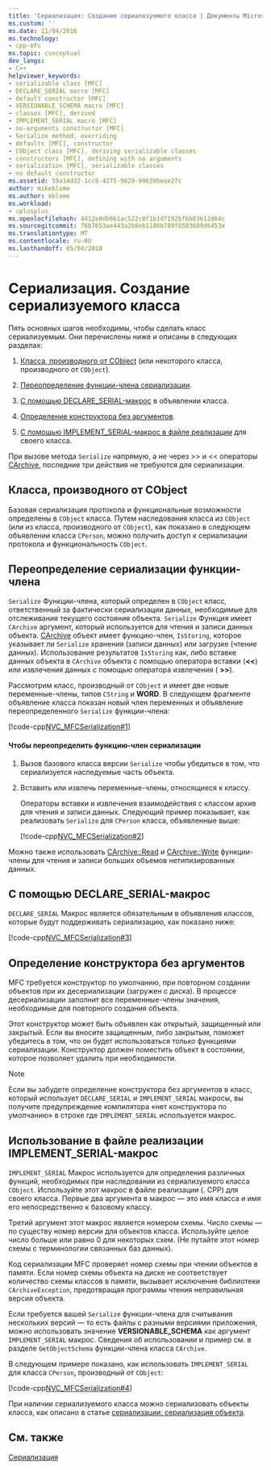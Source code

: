 ```yaml
---
title: 'Сериализация: Создание сериализуемого класса | Документы Microsoft'
ms.custom: ''
ms.date: 11/04/2016
ms.technology:
- cpp-mfc
ms.topic: conceptual
dev_langs:
- C++
helpviewer_keywords:
- serializable class [MFC]
- DECLARE_SERIAL macro [MFC]
- default constructor [MFC]
- VERSIONABLE_SCHEMA macro [MFC]
- classes [MFC], derived
- IMPLEMENT_SERIAL macro [MFC]
- no-arguments constructor [MFC]
- Serialize method, overriding
- defaults [MFC], constructor
- CObject class [MFC], deriving serializable classes
- constructors [MFC], defining with no arguments
- serialization [MFC], serializable classes
- no default constructor
ms.assetid: 59a14d32-1cc8-4275-9829-99639beee27c
author: mikeblome
ms.author: mblome
ms.workload:
- cplusplus
ms.openlocfilehash: 4412e8db861ac522c0f1b1d7192bfbb83612d64c
ms.sourcegitcommit: 76b7653ae443a2b8eb1186b789f8503609d6453e
ms.translationtype: MT
ms.contentlocale: ru-RU
ms.lasthandoff: 05/04/2018
---
```

# <a name="serialization-making-a-serializable-class"></a>Сериализация. Создание сериализуемого класса
Пять основных шагов необходимы, чтобы сделать класс сериализуемым. Они перечислены ниже и описаны в следующих разделах:  
  
1.  [Класса, производного от CObject](#_core_deriving_your_class_from_cobject) (или некоторого класса, производного от `CObject`).  
  
2.  [Переопределение функции-члена сериализации](#_core_overriding_the_serialize_member_function).  
  
3.  [С помощью DECLARE_SERIAL-макрос](#_core_using_the_declare_serial_macro) в объявлении класса.  
  
4.  [Определение конструктора без аргументов](#_core_defining_a_constructor_with_no_arguments).  
  
5.  [С помощью IMPLEMENT_SERIAL-макрос в файле реализации](#_core_using_the_implement_serial_macro_in_the_implementation_file) для своего класса.  
  
 При вызове метода `Serialize` напрямую, а не через >> и << операторы [CArchive](../mfc/reference/carchive-class.md), последние три действия не требуются для сериализации.  
  
##  <a name="_core_deriving_your_class_from_cobject"></a> Класса, производного от CObject  
 Базовая сериализация протокола и функциональные возможности определены в `CObject` класса. Путем наследования класса из `CObject` (или из класса, производного от `CObject`), как показано в следующем объявлении класса `CPerson`, можно получить доступ к сериализации протокола и функциональность `CObject`.  
  
##  <a name="_core_overriding_the_serialize_member_function"></a> Переопределение сериализации функции-члена  
 `Serialize` Функции-члена, который определен в `CObject` класс, ответственный за фактически сериализации данных, необходимые для отслеживания текущего состояния объекта. `Serialize` Функция имеет `CArchive` аргумент, который используется для чтения и записи данных объекта. [CArchive](../mfc/reference/carchive-class.md) объект имеет функцию-член, `IsStoring`, которое указывает ли `Serialize` хранения (записи данных) или загрузке (чтение данных). Использование результатов `IsStoring` как, либо вставке данных объекта в `CArchive` объекта с помощью оператора вставки (**<\<**) или извлечения данных с помощью оператора извлечения ( **>>**).  
  
 Рассмотрим класс, производный от `CObject` и имеет две новые переменные-члены, типов `CString` и **WORD**. В следующем фрагменте объявление класса показан новый член переменных и объявление переопределенного `Serialize` функции-члена:  
  
 [!code-cpp[NVC_MFCSerialization#1](../mfc/codesnippet/cpp/serialization-making-a-serializable-class_1.h)]  
  
#### <a name="to-override-the-serialize-member-function"></a>Чтобы переопределить функцию-член сериализации  
  
1.  Вызов базового класса версии `Serialize` чтобы убедиться в том, что сериализуется наследуемые часть объекта.  
  
2.  Вставить или извлечь переменные-члены, относящиеся к классу.  
  
     Операторы вставки и извлечения взаимодействия с классом архив для чтения и записи данных. Следующий пример показывает, как реализовать `Serialize` для `CPerson` класса, объявленные выше:  
  
     [!code-cpp[NVC_MFCSerialization#2](../mfc/codesnippet/cpp/serialization-making-a-serializable-class_2.cpp)]  
  
 Можно также использовать [CArchive::Read](../mfc/reference/carchive-class.md#read) и [CArchive::Write](../mfc/reference/carchive-class.md#write) функции-члены для чтения и записи больших объемов нетипизированных данных.  
  
##  <a name="_core_using_the_declare_serial_macro"></a> С помощью DECLARE_SERIAL-макрос  
 `DECLARE_SERIAL` Макрос является обязательным в объявления классов, которые будут поддерживать сериализацию, как показано ниже:  
  
 [!code-cpp[NVC_MFCSerialization#3](../mfc/codesnippet/cpp/serialization-making-a-serializable-class_3.h)]  
  
##  <a name="_core_defining_a_constructor_with_no_arguments"></a> Определение конструктора без аргументов  
 MFC требуется конструктор по умолчанию, при повторном создании объектов при их десериализации (загружен с диска). В процессе десериализации заполнит все переменные-члены значения, необходимые для повторного создания объекта.  
  
 Этот конструктор может быть объявлен как открытый, защищенный или закрытый. Если вы вносите защищенным, либо закрытым, поможет убедитесь в том, что он будет использоваться только функциями сериализации. Конструктор должен поместить объект в состоянии, которое позволяет удалить при необходимости.  
  
> [!NOTE]
>  Если вы забудете определение конструктора без аргументов в класс, который использует `DECLARE_SERIAL` и `IMPLEMENT_SERIAL` макросы, вы получите предупреждение компилятора «нет конструктора по умолчанию» в строке где `IMPLEMENT_SERIAL` используется макрос.  
  
##  <a name="_core_using_the_implement_serial_macro_in_the_implementation_file"></a> Использование в файле реализации IMPLEMENT_SERIAL-макрос  
 `IMPLEMENT_SERIAL` Макрос используется для определения различных функций, необходимых при наследовании из сериализуемого класса `CObject`. Используйте этот макрос в файле реализации (. CPP) для своего класса. Первые два аргумента в макрос — это имя класса и имя его непосредственно к базовому классу.  
  
 Третий аргумент этот макрос является номером схемы. Число схемы — по существу номер версии для объектов класса. Используйте целое число больше или равно 0 для некоторых схем. (Не путайте этот номер схемы с терминологии связанных баз данных).  
  
 Код сериализации MFC проверяет номер схемы при чтении объектов в памяти. Если номер схемы объекта на диске не соответствует количество схемы классов в памяти, вызывает исключение библиотеки `CArchiveException`, предотвращая программы чтения неправильная версия объекта.  
  
 Если требуется вашей `Serialize` функции-члена для считывания нескольких версий — то есть файлы с разными версиями приложения, можно использовать значение **VERSIONABLE_SCHEMA** как аргумент `IMPLEMENT_SERIAL` макрос. Сведения об использовании и пример см. в разделе `GetObjectSchema` функции-члена класса `CArchive`.  
  
 В следующем примере показано, как использовать `IMPLEMENT_SERIAL` для класса `CPerson`, производный от `CObject`:  
  
 [!code-cpp[NVC_MFCSerialization#4](../mfc/codesnippet/cpp/serialization-making-a-serializable-class_4.cpp)]  
  
 При наличии сериализуемого класса можно сериализовать объекты класса, как описано в статье [сериализации: сериализация объекта](../mfc/serialization-serializing-an-object.md).  
  
## <a name="see-also"></a>См. также  
 [Сериализация](../mfc/serialization-in-mfc.md)

